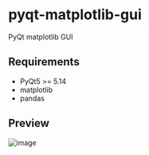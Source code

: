 # pyqt-matplotlib-gui
PyQt matplotlib GUI

## Requirements
* PyQt5 >= 5.14
* matplotlib
* pandas

## Preview
![image](https://github.com/yjg30737/pyqt-matplotlib-gui/assets/55078043/3db913cf-0bcd-4c4f-a73f-ae9be1b4306d)
